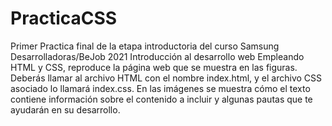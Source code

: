 # PracticaCSS
Primer Practica final de la etapa introductoria del curso Samsung Desarrolladoras/BeJob 2021
Introducción al desarrollo web
Empleando HTML y CSS, reproduce la página web que se muestra en las figuras. Deberás llamar al archivo HTML con el nombre index.html, y el archivo CSS asociado lo llamará index.css. En las imágenes se muestra cómo el texto contiene información sobre el contenido a incluir y algunas pautas que te ayudarán en su desarrollo.
